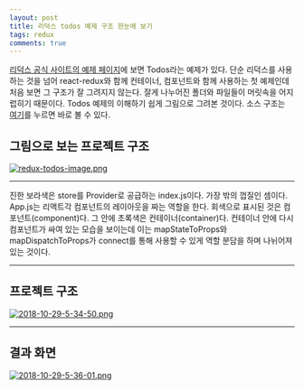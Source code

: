 ```yaml
---
layout: post
title: 리덕스 todos 예제 구조 한눈에 보기
tags: redux
comments: true
---
```

           
[리덕스 공식 사이트의 예제 페이지](https://redux.js.org/introduction/examples)에 보면 Todos라는 예제가 있다. 단순 리덕스를 사용하는 것을 넘어 react-redux와 함께 컨테이너, 컴포넌트와 함께 사용하는 첫 예제인데 처음 보면 그 구조가 잘 그려지지 않는다. 잘게 나누어진 폴더와 파일들이 머릿속을 어지럽히기 때문이다. Todos 예제의 이해하기 쉽게 그림으로 그려본 것이다. 소스 구조는 [여기](https://codesandbox.io/s/github/reactjs/redux/tree/master/examples/todos)를 누르면 바로 볼 수 있다.
    
## 그림으로 보는 프로젝트 구조    
[![redux-todos-image.png](https://i.postimg.cc/TwdkQ6Cq/redux-todos-image.png)](https://postimg.cc/4K0bNrCm)

---

진한 보라색은 store를 Provider로 공급하는 index.js이다. 가장 밖의 껍질인 셈이다. App.js는 리액트각 컴포넌트의 레이아웃을 짜는 역할을 한다. 회색으로 표시된 것은 컴포넌트(component)다. 그 안에 초록색은 컨테이너(container)다. 컨테이너 안에 다시 컴포넌트가 싸여 있는 모습을 보이는데 이는 mapStateToProps와 mapDispatchToProps가 connect를 통해 사용할 수 있게 역할 분담을 하며 나뉘어져 있는 것이다.  
     
---

## 프로젝트 구조
[![2018-10-29-5-34-50.png](https://i.postimg.cc/fR55LFwV/2018-10-29-5-34-50.png)](https://postimg.cc/qNh2D16r)

---

## 결과 화면
[![2018-10-29-5-36-01.png](https://i.postimg.cc/TP49jD5G/2018-10-29-5-36-01.png)](https://postimg.cc/LqjL2hV0)

